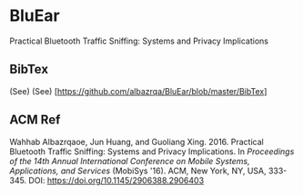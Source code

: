 # BluEar
 Practical Bluetooth Traffic Sniffing: Systems and Privacy Implications


BibTex
-------
(See) (See) [https://github.com/albazrqa/BluEar/blob/master/BibTex]

ACM Ref
-------
Wahhab Albazrqaoe, Jun Huang, and Guoliang Xing. 2016. Practical Bluetooth Traffic Sniffing: Systems and Privacy Implications.  In <em>Proceedings of the 14th Annual International Conference on Mobile Systems, Applications, and Services</em> (MobiSys '16). ACM, New York, NY, USA,  333-345. DOI: https://doi.org/10.1145/2906388.2906403
